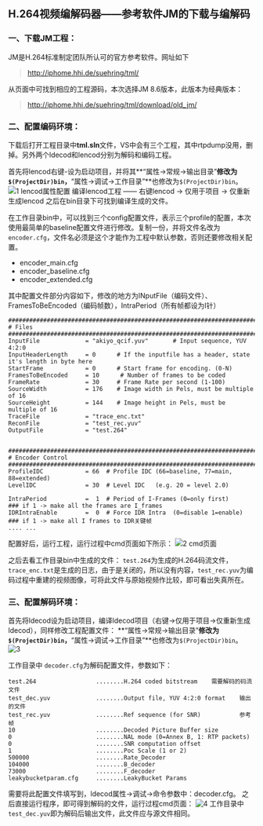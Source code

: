 

## H.264视频编解码器——参考软件JM的下载与编解码

### 一、下载JM工程：
JM是H.264标准制定团队所认可的官方参考软件。网址如下
> http://iphome.hhi.de/suehring/tml/

从页面中可找到相应的工程源码，本次选择JM 8.6版本，此版本为经典版本：
> http://iphome.hhi.de/suehring/tml/download/old_jm/

### 二、配置编码环境：
下载后打开工程目录中**tml.sln**文件，VS中会有三个工程，其中rtpdump没用，删掉。另外两个ldecod和lencod分别为解码和编码工程。

首先将lencod右键-设为启动项目，并将其**“属性->常规->输出目录”**修改为`$(ProjectDir)bin`，**“属性->调试->工作目录”**也修改为`$(ProjectDir)bin`。
![1 lencod属性配置](http://ouei1rgxt.bkt.clouddn.com/18-1-24/22995529.jpg?imageMogr2/thumbnail/700x)
编译lencod工程 —— 右键lencod -> 仅用于项目 -> 仅重新生成lencod
之后在bin目录下可找到编译生成的文件。

在工作目录bin中，可以找到三个config配置文件，表示三个profile的配置，本次使用最简单的baseline配置文件进行修改。复制一份，并将文件名改为`encoder.cfg`，文件名必须是这个才能作为工程中默认参数，否则还要修改相关配置。
 - encoder_main.cfg
 - encoder_baseline.cfg
 - encoder_extended.cfg

其中配置文件部分内容如下，修改的地方为INputFile（编码文件）、FramesToBeEncoded（编码帧数），IntraPeriod（所有帧都设为I针）
```
##########################################################################################
# Files
##########################################################################################
InputFile             = "akiyo_qcif.yuv"       # Input sequence, YUV 4:2:0
InputHeaderLength     = 0      # If the inputfile has a header, state it's length in byte here 
StartFrame            = 0      # Start frame for encoding. (0-N)
FramesToBeEncoded     = 10      # Number of frames to be coded
FrameRate             = 30	   # Frame Rate per second (1-100)
SourceWidth           = 176    # Image width in Pels, must be multiple of 16
SourceHeight          = 144    # Image height in Pels, must be multiple of 16
TraceFile             = "trace_enc.txt"
ReconFile             = "test_rec.yuv"
OutputFile            = "test.264"


##########################################################################################
# Encoder Control
##########################################################################################
ProfileIDC            = 66  # Profile IDC (66=baseline, 77=main, 88=extended)
LevelIDC              = 30  # Level IDC   (e.g. 20 = level 2.0)

IntraPeriod           =  1  # Period of I-Frames (0=only first)				### if 1 -> make all the frames are I_frames
IDRIntraEnable	      =  0  # Force IDR Intra  (0=disable 1=enable)         ### if 1 -> make all I frames to IDR关键帧
.... ...
```
配置好后，运行工程，运行过程中cmd页面如下所示：
![2 cmd页面](http://ouei1rgxt.bkt.clouddn.com/18-1-24/37862327.jpg?imageMogr2/thumbnail/450x)

之后去看工作目录bin中生成的文件：
`test.264`为生成的H.264码流文件，`trace_enc.txt`是生成的日志，由于是关闭的，所以没有内容，`test_rec.yuv`为编码过程中重建的视频图像，可将此文件与原始视频作比较，即可看出失真所在。

### 三、配置解码环境：
首先将ldecod设为启动项目，编译ldecod项目（右键->仅用于项目->仅重新生成ldecod），同样修改工程配置文件：
**“属性->常规->输出目录”**修改为`$(ProjectDir)bin`，**“属性->调试->工作目录”**也修改为`$(ProjectDir)bin`。
![3](http://ouei1rgxt.bkt.clouddn.com/18-1-24/62016279.jpg?imageMogr2/thumbnail/650x)

工作目录中 `decoder.cfg`为解码配置文件，参数如下：
```
test.264                 ........H.264 coded bitstream    需要解码的码流文件
test_dec.yuv             ........Output file, YUV 4:2:0 format    输出的文件
test_rec.yuv             ........Ref sequence (for SNR)           参考帧
10                       ........Decoded Picture Buffer size
0                        ........NAL mode (0=Annex B, 1: RTP packets)
0                        ........SNR computation offset
1                        ........Poc Scale (1 or 2)
500000                   ........Rate_Decoder
104000                   ........B_decoder
73000                    ........F_decoder
leakybucketparam.cfg     ........LeakyBucket Params
```

需要将此配置文件填写到，ldecod属性->调试->命令参数中：decoder.cfg。
之后直接运行程序，即可得到解码的文件，运行过程cmd页面：
![4](http://ouei1rgxt.bkt.clouddn.com/18-1-24/18459401.jpg?imageMogr2/thumbnail/450x)
工作目录中`test_dec.yuv`即为解码后输出文件，此文件应与源文件相同。



